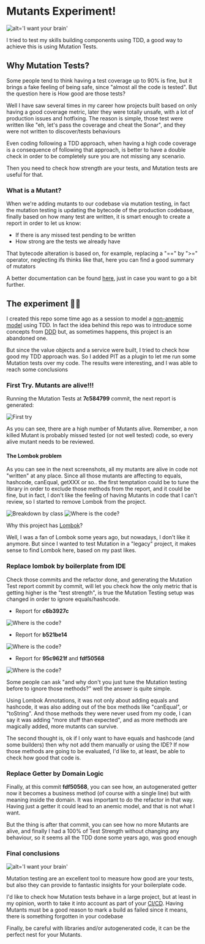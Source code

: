 # Mutants Experiment!

![alt='I want your brain'](imgs/mutant.jpeg)

I tried to test my skills building components using TDD, a good way to achieve this is
using Mutation Tests.
    
## Why Mutation Tests?

Some people tend to think having a test coverage up to 90% is fine, but it brings a
fake feeling of being safe, since "almost all the code is tested". But the question here is
How good are those tests?

Well I have saw several times in my career how projects built based on only having a good coverage metric, later
they were totally unsafe, with a lot of production issues and hotfixing. The reason is simple, those test were written
like "eh, let's pass the coverage and cheat the Sonar", and they were not written to discover/tests behaviours

Even coding following a TDD approach, when having a high code coverage is a consequence of following that approach, is better
to have a double check in order to be completely sure you are not missing any scenario.

Then you need to check how strength are your tests, and Mutation tests are useful for that.

### What is a Mutant?

When we're adding mutants to our codebase via mutation testing, in fact the mutation testing is updating the bytecode of the production codebase,
finally based on how many test are written, it is smart enough to create a report in order to let us know:

* If there is any missed test pending to be written
* How strong are the tests we already have

That bytecode alteration is based on, for example, replacing a "==" by ">=" operator, neglecting ifs thinks like that, 
here you can find a good summary of mutators

A better documentation can be found [here](https://pitest.org/), just in case you want to go a bit further.

## The experiment :man_technologist:

I created this repo some time ago as a session to model a [non-anemic model](https://martinfowler.com/bliki/AnemicDomainModel.html) using TDD. In fact the idea behind this repo was to introduce some concepts
from [DDD](https://martinfowler.com/tags/domain%20driven%20design.html) but, as sometimes happens, this project is an abandoned one.

But since the value objects and a service were built, I tried to check how good my TDD approach was. So I added PIT as a plugin to let me run some Mutation tests over my code. The results were interesting, and I was able to reach some conclusions

### First Try. Mutants are alive!!!

Running the Mutation Tests at **7c584799** commit, the next report is generated:

![First try](imgs/001.png)

As you can see, there are a high number of Mutants alive. Remember, a non killed Mutant is probably missed tested (or not well tested) code, 
so every alive mutant needs to be reviewed.

#### The Lombok problem

As you can see in the next screenshots, all my mutants are alive in code not "written" at any place. Since all those mutants
are affecting to equals, hashcode, canEqual, getXXX or so.. the first temptation could be to tune the library in order to exclude
those methods from the report, and it could be fine, but in fact, I don't like the feeling of having Mutants in code that I can't review,
so I started to remove Lombok from the project.

![Breakdown by class](imgs/002.png)
![Where is the code?](imgs/003.png)

Why this project has [Lombok](https://projectlombok.org/)?

Well, I was a fan of Lombok some years ago, but nowadays, I don't like it anymore. But since I wanted to test Mutation in a
"legacy" project, it makes sense to find Lombok here, based on my past likes.


### Replace lombok by boilerplate from IDE

Check those commits and the refactor done, and generating the Mutation Test report commit by commit, will let you check how 
the only metric that is getting higher is the "test strength", is true the Mutation Testing setup was changed in order to 
ignore equals/hashcode.

* Report for **c6b3927c**

![Where is the code?](imgs/004.png)

* Report for **b521be14**

![Where is the code?](imgs/005.png)

* Report for **95c9621f** and **fdf50568**

![Where is the code?](imgs/006.png)

Some people can ask "and why don't you just tune the Mutation testing before to ignore those methods?" well the answer is quite
simple.

Using Lombok Annotations, it was not only about adding equals and hashcode, it was also adding out of the box methods like "canEqual",
or "toString". And those methods they were never used from my code, I can say it was adding "more stuff than expected", and
as more methods are magically added, more mutants can survive.

The second thought is, ok if I only want to have equals and hashcode (and some builders) then why not add them manually
or using the IDE? If now those methods are going to be evaluated, I'd like to, at least, be able to check how good that code is.

### Replace Getter by Domain Logic

Finally, at this commit **fdf50568**, you can see how, an autogenerated getter now it becomes a business method (of course with a single line) 
but with meaning inside the domain. It was important to do the refactor in that way. Having just a getter it could lead 
to an anemic model, and that is not what I want.

But the thing is after that commit, you can see how no more Mutants are alive, and finally I had a 100% of Test Strength 
without changing any behaviour, so it seems all the TDD done some years ago, was good enough

### Final conclusions

![alt='I want your brain'](imgs/sewers.jpeg)

Mutation testing are an excellent tool to measure how good are your tests, but also they can provide to fantastic insights
for your boilerplate code.

I'd like to check how Mutation tests behave in a large project, but at least in my opinion, worth to take it into account 
as part of your [CI/CD](https://medium.com/trendyol-tech/pit-mutation-testing-on-ci-cd-pipeline-1298f355bae5). Having Mutants must be a good reason to mark a build as failed since it means, there is something 
forgotten in your codebase

Finally, be careful with libraries and/or autogenerated code, it can be the perfect nest for your Mutants.